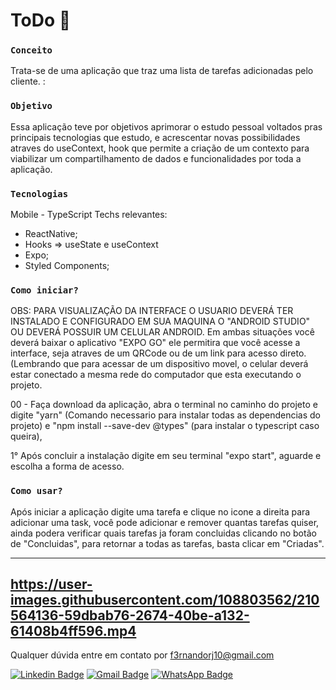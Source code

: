 # ToDo :floppy_disk:

### `Conceito`

Trata-se de uma aplicação que traz uma lista de tarefas adicionadas pelo cliente. :

### `Objetivo`

Essa aplicação teve por objetivos aprimorar o estudo pessoal voltados pras principais tecnologias que estudo, e acrescentar novas possibilidades atraves do useContext, 
hook que permite a criação de um contexto para viabilizar um compartilhamento de dados e funcionalidades por toda a aplicação.

### `Tecnologias`

Mobile - TypeScript
Techs relevantes:
- ReactNative;
- Hooks => useState e useContext
- Expo;
- Styled Components;

### `Como iniciar?`

OBS: PARA VISUALIZAÇÃO DA INTERFACE O USUARIO DEVERÁ TER INSTALADO E CONFIGURADO EM SUA MAQUINA O "ANDROID STUDIO" OU DEVERÁ POSSUIR UM CELULAR ANDROID.
Em ambas situações você deverá baixar o aplicativo "EXPO GO" ele permitira que você acesse a interface, seja atraves de um QRCode ou de um link para acesso direto.
(Lembrando que para acessar de um dispositivo movel, o celular deverá estar conectado a mesma rede do computador que esta executando o projeto.

00 - Faça download da aplicação, abra o terminal no caminho do projeto e digite "yarn" (Comando necessario para instalar todas as dependencias do projeto) e "npm install --save-dev @types" (para instalar o typescript caso queira), 

1° Após concluir a instalação digite em seu terminal "expo start", aguarde e escolha a forma de acesso.

### `Como usar?`

Após iniciar a aplicação digite uma tarefa e clique no icone a direita para adicionar uma task, você pode adicionar e remover quantas tarefas quiser, 
ainda podera verificar quais tarefas ja foram concluidas clicando no botão de "Concluidas", para retornar a todas as tarefas, basta clicar em "Criadas".

------------------------------------------------------------------
https://user-images.githubusercontent.com/108803562/210564136-59dbab76-2674-40be-a132-61408b4ff596.mp4
------------------------------------------------------------------
Qualquer dúvida entre em contato por <a href="mailto:f3rnandorj10@gmail.com?">f3rnandorj10@gmail.com</a>

[![Linkedin Badge](https://img.shields.io/badge/-LinkedIn-blue?style=flat-square&logo=Linkedin&logoColor=white&link=https://www.linkedin.com/in/fernando-henrique-6aaa28231/)](https://www.linkedin.com/in/fernando-henrique-6aaa28231/)
[![Gmail Badge](https://img.shields.io/badge/-Gmail-c14438?style=flat-square&logo=Gmail&logoColor=white&link=mailto:f3rnandorj10@gmail.com)](mailto:f3rnandorj10@gmail.com)
[![WhatsApp Badge](https://img.shields.io/badge/WhatsApp-25D366?style=flat-square&logo=whatsapp&logoColor=white)](https://wa.me/5521964121905)
